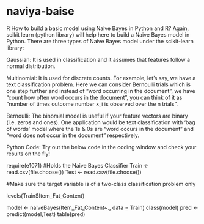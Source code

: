 # naviya-baise
R
How to build a basic model using Naive Bayes in Python and R?
Again, scikit learn (python library) will help here to build a Naive Bayes model in Python. There are three types of Naive Bayes model under the scikit-learn library:

Gaussian: It is used in classification and it assumes that features follow a normal distribution.

Multinomial: It is used for discrete counts. For example, let’s say,  we have a text classification problem. Here we can consider Bernoulli trials which is one step further and instead of “word occurring in the document”, we have “count how often word occurs in the document”, you can think of it as “number of times outcome number x_i is observed over the n trials”.

Bernoulli: The binomial model is useful if your feature vectors are binary (i.e. zeros and ones). One application would be text classification with ‘bag of words’ model where the 1s & 0s are “word occurs in the document” and “word does not occur in the document” respectively.

Python Code:
Try out the below code in the coding window and check your results on the fly!

require(e1071) #Holds the Naive Bayes Classifier
Train <- read.csv(file.choose())
Test <- read.csv(file.choose())

#Make sure the target variable is of a two-class classification problem only

levels(Train$Item_Fat_Content)

model <- naiveBayes(Item_Fat_Content~., data = Train)
class(model) 
pred <- predict(model,Test)
table(pred)
